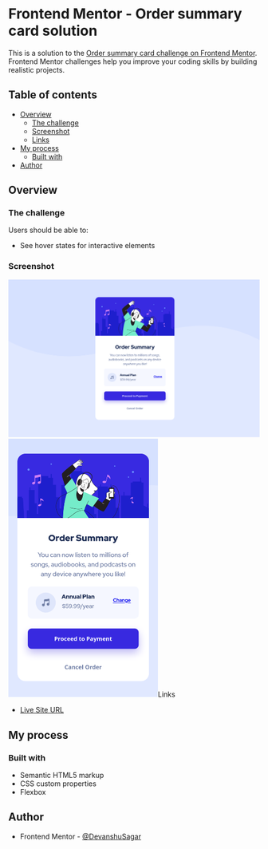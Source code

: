 # Frontend Mentor - Order summary card solution

This is a solution to the [Order summary card challenge on Frontend Mentor](https://www.frontendmentor.io/challenges/order-summary-component-QlPmajDUj). Frontend Mentor challenges help you improve your coding skills by building realistic projects.

## Table of contents

- [Overview](#overview)
  - [The challenge](#the-challenge)
  - [Screenshot](#screenshot)
  - [Links](#links)
- [My process](#my-process)
  - [Built with](#built-with)
- [Author](#author)

## Overview

### The challenge

Users should be able to:

- See hover states for interactive elements

### Screenshot

<img src="design/desktop.png" width="600">
<img src="design/mobile.png" width="300")

### Links

- [Live Site URL](https://github.com/DevanshuSagar/Frontend-Solutions/order-summary-component-main/index.html)

## My process

### Built with

- Semantic HTML5 markup
- CSS custom properties
- Flexbox

## Author

- Frontend Mentor - [@DevanshuSagar](https://www.frontendmentor.io/profile/DevanshuSagar)
